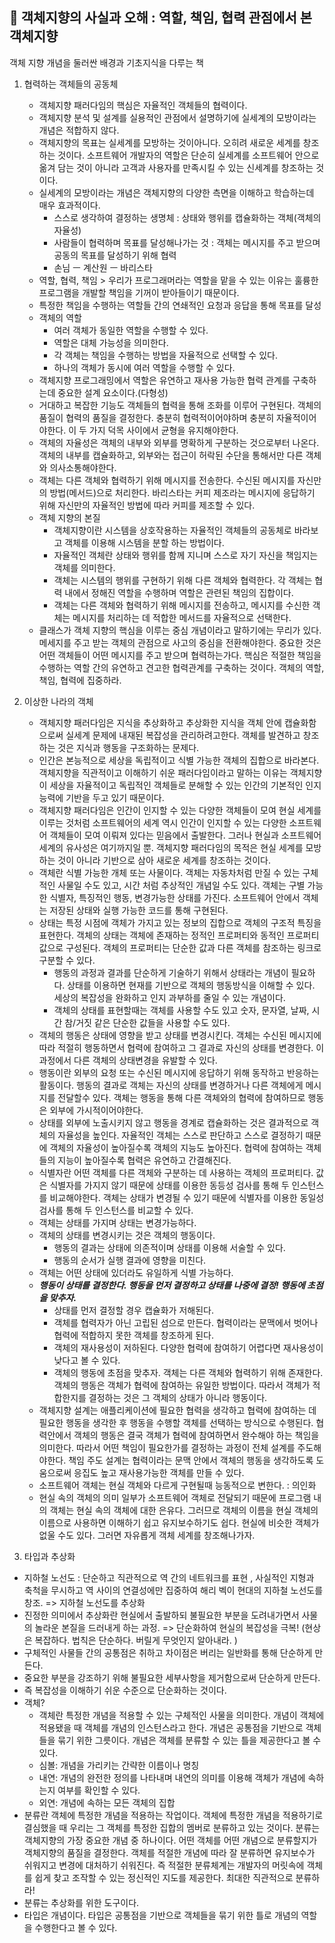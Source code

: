 ## :blue_book: 객체지향의 사실과 오해 : 역할, 책임, 협력 관점에서 본 객체지향
객체 지향 개념을 둘러싼 배경과 기초지식을 다루는 책

1. 협력하는 객체들의 공동체
	- 객체지향 패러다임의 핵심은 자율적인 객체들의 협력이다. 
	- 객체지향 분석 및 설계를 실용적인 관점에서 설명하기에 실세계의 모방이라는 개념은 적합하지 않다.
	- 객체지향의 목표는 실세계를 모방하는 것이아니다. 오히려 새로운 세계를 창조하는 것이다. 소프트웨어 개발자의 역할은 단순히 실세계를 소프트웨어 안으로 옮겨 담는 것이 아니라 고객과 사용자를 만족시킬 수 있는 신세계를 창조하는 것이다. 
	- 실세계의 모방이라는 개념은 객체지향의 다양한 측면을 이해하고 학습하는데 매우 효과적이다.
		- 스스로 생각하여 결정하는 생명체 : 상태와 행위를 캡슐화하는 객체(객체의 자율성)
		- 사람들이 협력하며 목표를 달성해나가는 것 : 객체는 메시지를 주고 받으며 공동의 목표를 달성하기 위해 협력
		- 손님 ㅡ 계산원 ㅡ 바리스타
	- 역할, 협력, 책임 > 우리가 프로그래머라는 역할을 맡을 수 있는 이유는 훌륭한 프로그램을 개발할 책임을 기꺼이 받아들이기 때문이다.
	-  특정한 책임을 수행하는 역할들 간의 연쇄적인 요청과 응답을 통해 목표를 달성
	- 객체의 역할
		- 여러 객체가 동일한 역할을 수행할 수 있다.
		- 역할은 대체 가능성을 의미한다.
		- 각 객체는 책임을 수행하는 방법을 자율적으로 선택할 수 있다.
		- 하나의 객체가 동시에 여러 역할을 수행할 수 있다. 
	- 객체지향 프로그래밍에서 역할은 유연하고 재사용 가능한 협력 관계를 구축하는데 중요한 설계 요소이다.(다형성)
	- 거대하고 복잡한 기능도 객체들의 협력을 통해 조화를 이루어 구현된다. 객체의 품질이 협력의 품질을 결정한다. 충분히 협력적이어야하며 충분히 자율적이어야한다. 이 두 가지 덕목 사이에서 균형을 유지해야한다.
	- 객체의 자율성은 객체의 내부와 외부를 명확하게 구분하는 것으로부터 나온다. 객체의 내부를 캡슐화하고, 외부와는 접근이 허락된 수단을 통해서만 다른 객체와 의사소통해야한다. 
	- 객체는 다른 객체와 협력하기 위해 메시지를 전송한다. 수신된 메시지를 자신만의 방법(메서드)으로 처리한다. 바리스타는 커피 제조라는 메시지에 응답하기 위해 자신만의 자율적인 방법에 따라 커피를 제조할 수 있다. 
	- 객체 지향의 본질 
		- 객체지향이란 시스템을 상호작용하는 자율적인 객체들의 공동체로 바라보고 객체를 이용해 시스템을 분할 하는 방법이다.
		- 자율적인 객체란 상태와 행위를 함께 지니며 스스로 자기 자신을 책임지는 객체를 의미한다.
		- 객체는 시스템의 행위를 구현하기 위해 다른 객체와 협력한다. 각 객체는 협력 내에서 정해진 역할을 수행하며 역할은 관련된 책임의 집합이다. 
		- 객체는 다른 객체와 협력하기 위해 메시지를 전송하고, 메시지를 수신한 객체는 메시지를 처리하는 데 적합한 메서드를 자율적으로 선택한다. 
	- 클래스가 객체 지향의 핵심을 이루는 중심 개념이라고 말하기에는 무리가 있다. 메세지를 주고 받는 객체의 관점으로 사고의 중심을 전환해야한다. 중요한 것은 어떤 객체들이 어떤 메시지를 주고 받으며 협력하는가다. 핵심은 적절한 책임을 수행하는 역할 간의 유연하고 견고한 협력관계를 구축하는 것이다. 객체의 역할, 책임, 협력에 집중하라. 
	
2. 이상한 나라의 객체 
	- 객체지향 패러다임은 지식을 추상화하고 추상화한 지식을 객체 안에 캡슐화함으로써 실세계 문제에 내재된 복잡성을 관리하려고한다. 객체를 발견하고 창조하는 것은 지식과 행동을 구조화하는 문제다. 
	- 인간은 본능적으로 세상을 독립적이고 식별 가능한 객체의 집합으로 바라본다. 객체지향을 직관적이고 이해하기 쉬운 패러다임이라고 말하는 이유는 객체지향이 세상을 자율적이고 독립적인 객체들로 분해할 수 있는 인간의 기본적인 인지 능력에 기반을 두고 있기 때문이다. 
	- 객체지향 패러다임은 인간이 인지할 수 있는 다양한 객체들이 모여 현실 세계를 이루는 것처럼 소프트웨어의 세계 역시 인간이 인지할 수 있는 다양한 소프트웨어 객체들이 모여 이뤄져 있다는 믿음에서 출발한다. 그러나 현실과 소프트웨어 세계의 유사성은 여기까지일 뿐. 객체지향 패러다임의 목적은 현실 세계를 모방하는 것이 아니라 기반으로 삼아 새로운 세계를 창조하는 것이다.  
	- 객체란 식별 가능한 개체 또는 사물이다. 객체는 자동차처럼 만질 수 있는 구체적인 사물일 수도 있고, 시간 처럼 추상적인 개념일 수도 있다. 객체는 구별 가능한 식별자, 특징적인 행동, 변경가능한 상태를 가진다. 소프트웨어 안에서 객체는 저장된 상태와 실행 가능한 코드를 통해 구현된다. 
	- 상태는 특정 시점에 객체가 가지고 있는 정보의 집합으로 객체의 구조적 특징을 표현한다. 객체의 상태는 객체에 존재하는 정적인 프로퍼티와 동적인 프로퍼티 값으로 구성된다. 객체의 프로퍼티는 단순한 값과 다른 객체를 참조하는 링크로 구분할 수 있다. 
		- 행동의 과정과 결과를 단순하게 기술하기 위해서 상태라는 개념이 필요하다. 상태를 이용하면 현재를 기반으로 객체의 행동방식을 이해할 수 있다. 세상의 복잡성을 완화하고 인지 과부하를 줄일 수 있는 개념이다. 
		- 객체의 상태를 표현할때는 객체를 사용할 수도 있고 숫자, 문자열, 날짜, 시간 참/거짓 같은 단순한 값들을 사용할 수도 있다. 
	- 객체의 행동은 상태에 영향을 받고 상태를 변경시킨다. 객체는 수신된 메시지에 따라 적절히 행동하면서 협력에 참여하고 그 결과로 자신의 상태를 변경한다. 이 과정에서 다른 객체의 상태변경을 유발할 수 있다. 
	- 행동이란 외부의 요청 또는 수신된 메시지에 응답하기 위해 동작하고 반응하는 활동이다. 행동의 결과로 객체는 자신의 상태를 변경하거나 다른 객체에게 메시지를 전달할수 있다. 객체는 행동을 통해 다른 객체와의 협력에 참여하므로 행동은 외부에 가시적이어야한다. 
	- 상태를 외부에 노출시키지 않고 행동을 경계로 캡슐화하는 것은 결과적으로 객체의 자율성을 높인다. 자율적인 객체는 스스로 판단하고 스스로 결정하기 때문에 객체의 자율성이 높아질수록 객체의 지능도 높아진다. 협력에 참여하는 객체들의 지능이 높아질수록 협력은 유연하고 간결해진다. 
	- 식별자란 어떤 객체를 다른 객체와 구분하는 데 사용하는 객체의 프로퍼티다. 값은 식별자를 가지지 않기 때문에 상태를 이용한 동등성 검사를 통해 두 인스턴스를 비교해야한다. 객체는 상태가 변경될 수 있기 때문에 식별자를 이용한 동일성 검사를 통해 두 인스턴스를 비교할 수 있다. 
	- 객체는 상태를 가지며 상태는 변경가능하다.
	- 객체의 상태를 변경시키는 것은 객체의 행동이다. 
		- 행동의 결과는 상태에 의존적이며 상태를 이용해 서술할 수 있다.
		- 행동의 순서가 실행 결과에 영향을 미친다. 
	- 객체는 어떤 상태에 있더라도 유일하게 식별 가능하다. 
	- ***행동이 상태를 결정한다. 행동을 먼저 결정하고 상태를 나중에 결정! 행동에 초점을 맞추자.***
		- 상태를 먼저 결정할 경우 캡슐화가 저해된다. 
		- 객체를 협력자가 아닌 고립된 섬으로 만든다. 협력이라는 문맥에서 벗어나 협력에 적합하지 못한 객체를 창조하게 된다. 
		- 객체의 재사용성이 저하된다. 다양한 협력에 참여하기 어렵다면 재사용성이 낮다고 볼 수 있다. 
		- 객체의 행동에 초점을 맞추자. 객체는 다른 객체와 협력하기 위해 존재한다. 객체의 행동은 객체가 협력에 참여하는 유일한 방법이다. 따라서 객체가 적합한지를 결정하는 것은 그 객체의 상태가 아니라 행동이다. 
	- 객체지향 설계는 애플리케이션에 필요한 협력을 생각하고 협력에 참여하는 데 필요한 행동을 생각한 후 행동을 수행할 객체를 선택하는 방식으로 수행된다. 협력안에서 객체의 행동은 결국 객체가 협력에 참여하면서 완수해야 하는 책임을 의미한다. 따라서 어떤 책임이 필요한가를 결정하는 과정이 전체 설계를 주도해야한다. 책임 주도 설계는 협력이라는 문맥 안에서 객체의 행동을 생각하도록 도움으로써 응집도 높고 재사용가능한 객체를 만들 수 있다. 
	- 소프트웨어 객체는 현실 객체와 다르게 구현될때 능동적으로 변한다. : 의인화
	- 현실 속의 객체의 의미 일부가 소프트웨어 객체로 전달되기 때문에 프로그램 내의 객체는 현실 속의 객체에 대한 은유다. 그러므로 객체의 이름을 현실 객체의 이름으로 사용하면 이해하기 쉽고 유지보수하기도 쉽다. 현실에 비슷한 객체가 없울 수도 있다. 그러면 자유롭게 객체 세계를 창조해나가자.  

3. 타입과 추상화
- 지하철 노선도 : 단순하고 직관적으로 역 간의 네트워크를 표현 , 사실적인 지형과 축척을 무시하고 역 사이의 연결성에만 집중하여 해리 벡이 현대의 지하철 노선도를 창조.  => 지하철 노선도를 추상화
- 진정한 의미에서 추상화란 현실에서 출발하되 불필요한 부분을 도려내가면서 사물의 놀라운 본질을 드러내게 하는 과정. => 단순화하여 현실의 복잡성을 극복! (현상은 복잡하다. 법칙은 단순하다. 버릴게 무엇인지 알아내라. )
- 구체적인 사물들 간의 공통점은 취하고 차이점은 버리는 일반화를 통해 단순하게 만든다. 
- 중요한 부분을 강조하기 위해 불필요한 세부사항을 제거함으로써 단순하게 만든다. 
- 즉 복잡성을 이해하기 쉬운 수준으로 단순화하는 것이다.
- 객체? 
	- 객체란 특정한 개념을 적용할 수 있는 구체적인 사물을 의미한다. 개념이 객체에 적용됐을 때 객체를 개념의 인스턴스라고 한다. 개념은 공통점을 기반으로 객체들을 묶기 위한 그릇이다. 개념은 객체를 분류할 수 있는 틀을 제공한다고 볼 수 있다. 
	- 심볼: 개념을 가리키는 간략한 이름이나 명칭
	- 내연: 개념의 완전한 정의를 나타내며 내연의 의미를 이용해 객체가 개념에 속하는지 여부를 확인할 수 있다.
	- 외연: 개념에 속하는 모든 객체의 집합
- 분류란 객체에 특정한 개념을 적용하는 작업이다. 객체에 특정한 개념을 적용하기로 결심했을 때 우리는 그 객체를 특정한 집합의 멤버로 분류하고 있는 것이다. 분류는 객체지향의 가장 중요한 개념 중 하나이다. 어떤 객체를 어떤 개념으로 분류할지가 객체지향의 품질을 결정한다. 객체를 적절한 개념에 따라 잘 분류하면 유지보수가 쉬워지고 변경에 대처하기 쉬워진다. 즉 적절한 분류체계는 개발자의 머릿속에 객체를 쉽게 찾고 조작할 수 있는 정신적인 지도를 제공한다. 최대한 직관적으로 분류하라! 
- 분류는 추상화를 위한 도구이다. 
- 타입은 개념이다. 타입은 공통점을 기반으로 객체들을 묶기 위한 틀로 개념의 역할을 수행한다고 볼 수 있다.  